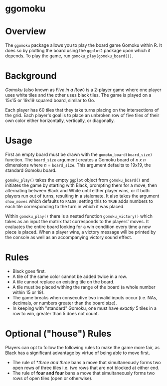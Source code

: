# ggomoku

# Overview
The `ggomoku` package allows you to play the board game Gomoku within R. It does so by plotting the board using the `ggplot2` package upon which it depends. To play the game, run `gomoku_play(gomoku_board())`.

# Background
_Gomoku_ (also known as _Five in a Row_) is a 2-player game where one player uses white tiles and the other uses black tiles. The game is played on a 15x15 or 19x19 squared board, similar to Go. 

Each player has 60 tiles that they take turns placing on the intersections of the grid. Each player's goal is to place an unbroken row of five tiles of their own color either horizontally, vertically, or diagonally. 

# Usage
First an empty board must be drawn with the `gomoku_board(board_size)` function. The `board_size` argument creates a Gomoku board of _n x n_ dimensions where _n_ = `board_size`. This argument defaults to 19x19, the standard Gomoku board.

`gomoku_play()` takes the empty `ggplot` object from `gomoku_board()` and initiates the game by starting with Black, prompting them for a move, then alternating between Black and White until either player wins, or if both players run out of turns, resulting in a stalemate. It also takes the argument `show_moves` which defaults to `FALSE`; setting this to `TRUE` adds numbers to each tile corresponding to the turn in which it was placed.

Within `gomoku_play()` there is a nested function `gomoku_victory()` which takes as an input the matrix that corresponds to the players' moves. It evaluates the entire board looking for a win condition every time a new piece is placed. When a player wins, a victory message will be printed by the console as well as an accompanying victory sound effect.

# Rules

* Black goes first.
* A tile of the same color cannot be added twice in a row.
* A tile cannot replace an existing tile on the board. 
* A tile must be placed withing the range of the board (a whole number within 15 or 19).
* The game breaks when consecutive two invalid inputs occur (i.e. NAs, decimals, or numbers greater than the board size).
* In keeping with "standard" Gomoku, one must have _exactly_ 5 tiles in a row to win, greater than 5 does not count. 

# Optional ("house") Rules
Players can opt to follow the following rules to make the game more fair, as Black has a significant advantage by virtue of being able to move first.


* The rule of **three and three* bans a move that simultaneously forms two open rows of three tiles i.e. two rows that are not blocked at either end.
* The rule of **four and four** bans a move that simultaneously forms two rows of open tiles (open or otherwise).

